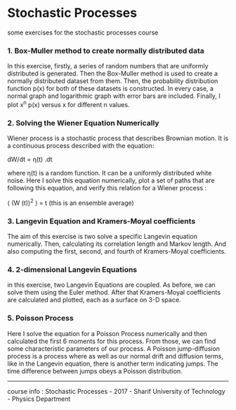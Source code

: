 # Stochastic Processes 
some exercises for the stochastic processes course

### 1. Box-Muller method to create normally distributed data
In this exercise, firstly, a series of random numbers that are uniformly distributed is generated. Then the Box-Muller method is used to create a normally distributed dataset from them. Then, the probability distribution function p(x) for both of these datasets is constructed. In every case, a normal graph and logarithmic graph with error bars are included. Finally, I plot x<sup>n</sup> p(x) versus x for different n values.

### 2. Solving the Wiener Equation Numerically
Wiener process is a stochastic process that describes Brownian motion. It is a continuous process described with the equation:

dW/dt = η(t) .dt

where η(t) is a random function. It can be a uniformly distributed white noise.
Here I solve this equation numerically, plot a set of paths that are following this equation, and verify this relation for a Wiener process :

⟨ (W (t))<sup>2</sup> ⟩ = t    (this is an ensemble average)

### 3. Langevin Equation and Kramers-Moyal coefficients

The aim of this exercise is two solve a specific Langevin equation numerically. Then, calculating its correlation length and Markov length. And also computing the first, second, and fourth of Kramers-Moyal coefficients.

### 4. 2-dimensional Langevin Equations
in this exercise, two Langevin Equations are coupled. As before, we can solve them using the Euler method. After that Kramers-Moyal coefficients are calculated and plotted, each as a surface on 3-D space.


### 5. Poisson Process
Here I solve the equation for a Poisson Process numerically and then calculated the first 6 moments for this process. From those, we can find some characteristic parameters of our process.
A Poisson jump-diffusion process is a process where as well as our normal drift and diffusion terms, like in the Langevin equation, there is another term indicating jumps. The time difference between jumps obeys a Poisson distribution.

________________
course info : Stochastic Processes - 2017 - Sharif University of Technology - Physics Department
